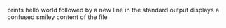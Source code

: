 prints hello world followed by a new line in the standard output
 displays a confused smiley
content of the  file
